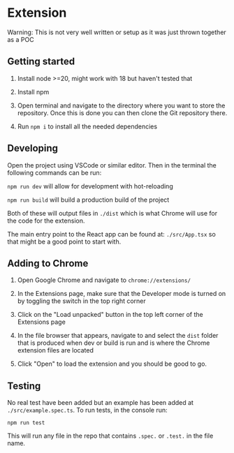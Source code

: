 # Extension

Warning: This is not very well written or setup as it was just thrown together as a POC

## Getting started

1. Install node >=20, might work with 18 but haven't tested that

2. Install npm

3. Open terminal and navigate to the directory where you want to store the repository. Once this is done you can then clone the Git repository there.

4. Run `npm i` to install all the needed dependencies

## Developing

Open the project using VSCode or similar editor. Then in the terminal the following commands can be run:

`npm run dev` will allow for development with hot-reloading

`npm run build` will build a production build of the project

Both of these will output files in `./dist` which is what Chrome will use for the code for the extension.

The main entry point to the React app can be found at: `./src/App.tsx` so that might be a good point to start with.

## Adding to Chrome

1. Open Google Chrome and navigate to `chrome://extensions/`

2. In the Extensions page, make sure that the Developer mode is turned on by toggling the switch in the top right corner

3. Click on the "Load unpacked" button in the top left corner of the Extensions page

4. In the file browser that appears, navigate to and select the `dist` folder that is produced when dev or build is run and is where the Chrome extension files are located

5. Click "Open" to load the extension and you should be good to go.

## Testing

No real test have been added but an example has been added at `./src/example.spec.ts`. To run tests, in the console run:

```
npm run test
```

This will run any file in the repo that contains `.spec.` or `.test.` in the file name.

